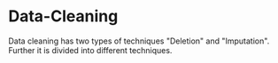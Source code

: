# Data-Cleaning
Data cleaning has two types of techniques "Deletion" and "Imputation". Further it is divided into different techniques.
